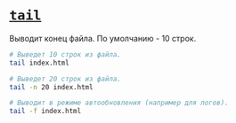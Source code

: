# [`tail`](./index.md)

Выводит конец файла. По умолчанию - 10 строк.

```bash
# Выведет 10 строк из файла.
tail index.html

# Выведет 20 строк из файла.
tail -n 20 index.html

# Выводит в режиме автообновления (например для логов).
tail -f index.html
```
